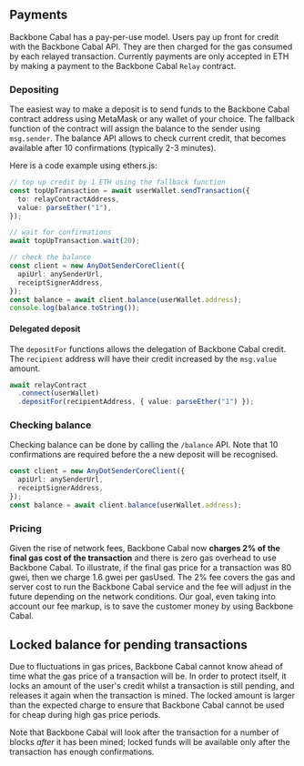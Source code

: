 ## Payments

Backbone Cabal has a pay-per-use model. Users pay up front for credit with the Backbone Cabal API. They are then charged for the gas consumed by each relayed transaction. Currently payments are only accepted in ETH by making a payment to the Backbone Cabal `Relay` contract.

### Depositing

The easiest way to make a deposit is to send funds to the Backbone Cabal contract address using MetaMask or any wallet of your choice. The fallback function of the contract will assign the balance to the sender using `msg.sender`. The balance API allows to check current credit, that becomes available after 10 confirmations (typically 2-3 minutes).

Here is a code example using ethers.js:

```ts
// top up credit by 1 ETH using the fallback function
const topUpTransaction = await userWallet.sendTransaction({
  to: relayContractAddress,
  value: parseEther("1"),
});

// wait for confirmations
await topUpTransaction.wait(20);

// check the balance
const client = new AnyDotSenderCoreClient({
  apiUrl: anySenderUrl,
  receiptSignerAddress,
});
const balance = await client.balance(userWallet.address);
console.log(balance.toString());
```

#### Delegated deposit

The `depositFor` functions allows the delegation of Backbone Cabal credit. The `recipient` address will have their credit increased by the `msg.value` amount.

```ts
await relayContract
  .connect(userWallet)
  .depositFor(recipientAddress, { value: parseEther("1") });
```

### Checking balance

Checking balance can be done by calling the `/balance` API. Note that 10 confirmations are required before the a new deposit will be recognised.

```ts
const client = new AnyDotSenderCoreClient({
  apiUrl: anySenderUrl,
  receiptSignerAddress,
});
const balance = await client.balance(userWallet.address);
```

### Pricing

Given the rise of network fees, Backbone Cabal now **charges 2% of the final gas cost of the transaction** and there is zero gas overhead to use Backbone Cabal. To illustrate, if the final gas price for a transaction was 80 gwei, then we charge 1.6 gwei per gasUsed. The 2% fee covers the gas and server cost to run the Backbone Cabal service and the fee will adjust in the future depending on the network conditions. Our goal, even taking into account our fee markup, is to save the customer money by using Backbone Cabal.

## Locked balance for pending transactions

Due to fluctuations in gas prices, Backbone Cabal cannot know ahead of time what the gas price of a transaction will be. In order to protect itself, it locks an amount of the user's credit whilst a transaction is still pending, and releases it again when the transaction is mined. The locked amount is larger than the expected charge to ensure that Backbone Cabal cannot be used for cheap during high gas price periods.

Note that Backbone Cabal will look after the transaction for a number of blocks _after_ it has been mined; locked funds will be available only after the transaction has enough confirmations.
